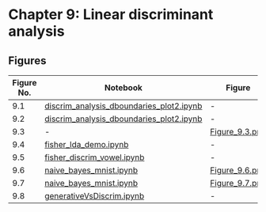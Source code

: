 
# Chapter 9: Linear discriminant analysis

## Figures

|Figure No. | Notebook | Figure |
|--|--|--|
| 9.1 | [discrim_analysis_dboundaries_plot2.ipynb](discrim_analysis_dboundaries_plot2.ipynb) | - |
| 9.2 | [discrim_analysis_dboundaries_plot2.ipynb](discrim_analysis_dboundaries_plot2.ipynb) | - |
| 9.3 | - | [Figure_9.3.png](https://github.com/probml/pml-book/blob/main/book1-figures/Figure_9.3.png)<br/> |
| 9.4 | [fisher_lda_demo.ipynb](fisher_lda_demo.ipynb) | - |
| 9.5 | [fisher_discrim_vowel.ipynb](fisher_discrim_vowel.ipynb) | - |
| 9.6 | [naive_bayes_mnist.ipynb](naive_bayes_mnist.ipynb) | [Figure_9.6.png](https://github.com/probml/pml-book/blob/main/book1-figures/Figure_9.6.png)<br/> |
| 9.7 | [naive_bayes_mnist.ipynb](naive_bayes_mnist.ipynb) | [Figure_9.7.png](https://github.com/probml/pml-book/blob/main/book1-figures/Figure_9.7.png)<br/> |
| 9.8 | [generativeVsDiscrim.ipynb](generativeVsDiscrim.ipynb) | - |

